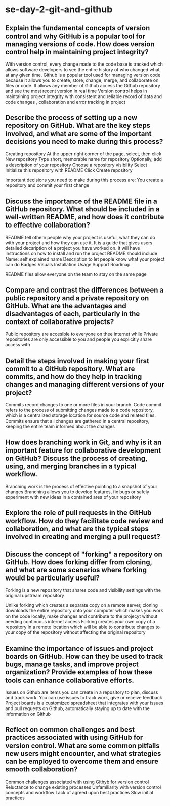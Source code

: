 # se-day-2-git-and-github
## Explain the fundamental concepts of version control and why GitHub is a popular tool for managing versions of code. How does version control help in maintaining project integrity?
With version control, every change made to the code base is tracked which allows software developers to see the entire history of who changed what at any given time. Github is a popular tool used for managing version code because it allows you to create, store, change, merge, and collaborate on files or code. It allows any member of Github access the Github repository and see the most recent version in real time 
Version control helps in maintaining project integrity with consistent and reliable record of data and code changes , collaboration and error tracking in project

## Describe the process of setting up a new repository on GitHub. What are the key steps involved, and what are some of the important decisions you need to make during this process?
Creating repository
At the upper right corner of the page, select, then click New repository
Type short, memorable name for repository
Optionally, add a description of your repository
Choose a repository visibility
Select Initialize this repository with README
Click Create repository

Important decisions you need to make during this process are:
You create a repository and commit your first change

## Discuss the importance of the README file in a GitHub repository. What should be included in a well-written README, and how does it contribute to effective collaboration?
README tell othern people why your project is useful, what they can do with your project and how they can use it. It is a guide that gives users detailed decsription of a project you have worked on. 
It will have instructions on how to install and run the project
README should include
Name: self explained name
Description to let people know what your project can do
Badges
Visuals
Installation
Usage
Support
Roadmap

README files allow everyone on the team to stay on the same page

## Compare and contrast the differences between a public repository and a private repository on GitHub. What are the advantages and disadvantages of each, particularly in the context of collaborative projects?
Public repository are accesible to everyone on thee internet while Private repositories are only accessible to you and people you explicitly share access with
## Detail the steps involved in making your first commit to a GitHub repository. What are commits, and how do they help in tracking changes and managing different versions of your project?
Commits record changes to one or more files in your branch. Code commit refers to the process of submitting changes made to a code repository, which is a centralized storage location for source code and related files. 
Commits ensure that all changes are gathered in a central repository, keeping the entire team informed about the changes
## How does branching work in Git, and why is it an important feature for collaborative development on GitHub? Discuss the process of creating, using, and merging branches in a typical workflow.
Branching work is the process of effective pointing to a snapshot of your changes
Branching allows you to develop features, fix bugs or safely experiment with new ideas in a contained area of your repository
## Explore the role of pull requests in the GitHub workflow. How do they facilitate code review and collaboration, and what are the typical steps involved in creating and merging a pull request?

## Discuss the concept of "forking" a repository on GitHub. How does forking differ from cloning, and what are some scenarios where forking would be particularly useful?
Forking is a new repository that shares code and visibility settings with the original upstream repository

Unlike forking which creates a separate copy on a remote server, cloning downloads the entire repository onto your computer which makes you work on the code locally, make changes and contribute to the projecyt without needing continuous internet access
Forking creates your own copy of a repository in a remote location which will be able to contribute changes to your copy of the repository without affecting the original repository

## Examine the importance of issues and project boards on GitHub. How can they be used to track bugs, manage tasks, and improve project organization? Provide examples of how these tools can enhance collaborative efforts.
Issues on Github are items you can create in a repository to plan, discuss and track work. You can use issues to track work, give or receive feedback
Project boards is a customized spreadsheet that integrates with your issues and pull requests on Github, automatically staying up to date with the information on Github

## Reflect on common challenges and best practices associated with using GitHub for version control. What are some common pitfalls new users might encounter, and what strategies can be employed to overcome them and ensure smooth collaboration?
Common challenges associated with using Githyb for version control
Reluctance to change existing processes
Unfamiliarity with version control concepts and workflow
Lack of agreed upon best practices
Slow initial practices

